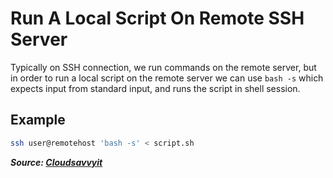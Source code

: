 # Run A Local Script On Remote SSH Server

Typically on SSH connection, we run commands on the remote server, but in order to run a local script on the remote server we can use `bash -s` which expects input from standard input, and runs the script in shell session.

## Example

```bash
ssh user@remotehost 'bash -s' < script.sh
```

**_Source: [Cloudsavvyit](https://www.cloudsavvyit.com/14216/how-to-run-a-local-shell-script-on-a-remote-ssh-server/)_**
